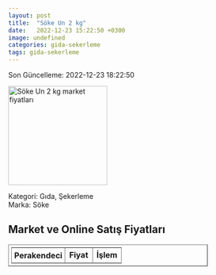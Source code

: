 ```yaml
---
layout: post
title:  "Söke Un 2 kg"
date:   2022-12-23 15:22:50 +0300
image: undefined
categories: gida-sekerleme
tags: gida-sekerleme
---
```


Son Güncelleme: 2022-12-23 18:22:50

<img src="undefined" width="200" alt="Söke Un 2 kg market fiyatları" />

Kategori: Gıda, Şekerleme
<br />
Marka: Söke

<h2>Market ve Online Satış Fiyatları</h2>

<table border="1" style="padding: 5px;width:80%;">
  <tr>
    <td style="padding: 5px;"><strong>Perakendeci</strong></td>
    <td><strong>Fiyat</strong></td>
    <td><strong>İşlem</strong></td>
  </tr>
  
</table>
